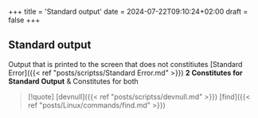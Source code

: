 +++
title = 'Standard output'
date = 2024-07-22T09:10:24+02:00
draft = false
+++

## Standard output
Output that is printed to the screen that does not constitiutes [Standard Error]({{< ref "posts/scriptss/Standard Error.md" >}})
	**2 Constitutes for Standard Output**
	& Constitutes for both
>[!quote] [devnull]({{< ref "posts/scriptss/devnull.md" >}}) [find]({{< ref "posts/Linux/commands/find.md" >}}) 